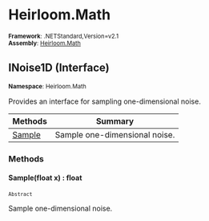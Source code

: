# Heirloom.Math

<small>**Framework**: .NETStandard,Version=v2.1</small>  
<small>**Assembly**: [Heirloom.Math](../heirloom.math/heirloom.math.md)</small>  

## INoise1D (Interface)
<small>**Namespace**: Heirloom.Math</sub></small>  

Provides an interface for sampling one-dimensional noise.

| Methods | Summary |
|---------|---------|
| [Sample](#SAMBBABD6D9) | Sample one-dimensional noise. |

### Methods

#### <a name="SAMBBABD6D9"></a>Sample(float x) : float

<small>`Abstract`</small>

Sample one-dimensional noise.


